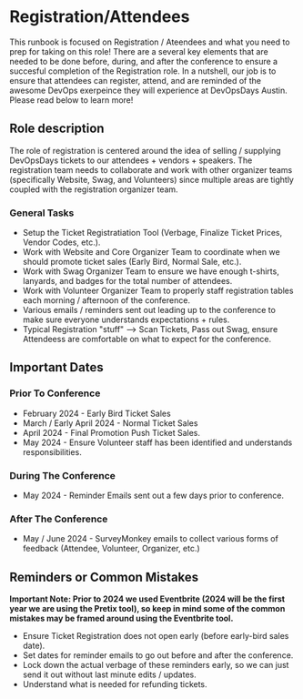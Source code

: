 # Registration/Attendees

This runbook is focused on Registration / Ateendees and what you need to prep for taking on this role! There are a several key elements that are needed to be done before, during, and after the conference to ensure a succesful completion of the Registration role. In a nutshell, our job is to ensure that attendees can register, attend, and are reminded of the awesome DevOps exerpeince they will experience at DevOpsDays Austin. Please read below to learn more!

## Role description

The role of registration is centered around the idea of selling / supplying DevOpsDays tickets to our attendees + vendors + speakers. The registration team needs to collaborate and work with other organizer teams (specifically Website, Swag, and Volunteers) since multiple areas are tightly coupled with the registration organizer team.

### General Tasks

* Setup the Ticket Registratiation Tool (Verbage, Finalize Ticket Prices, Vendor Codes, etc.).
* Work with Website and Core Organizer Team to coordinate when we should promote ticket sales (Early Bird, Normal Sale, etc.).
* Work with Swag Organizer Team to ensure we have enough t-shirts, lanyards, and badges for the total number of attendees.
* Work with Volunteer Organizer Team to properly staff registration tables each morning / afternoon of the conference.
* Various emails / reminders sent out leading up to the conference to make sure everyone understands expectations + rules.
* Typical Registration "stuff" --> Scan Tickets, Pass out Swag, ensure Attendeess are comfortable on what to expect for the conference.

## Important Dates

### Prior To Conference 

* February 2024 - Early Bird Ticket Sales
* March / Early April 2024 - Normal Ticket Sales
* April 2024 - Final Promotion Push Ticket Sales.
* May 2024 - Ensure Volunteer staff has been identified and understands responsibilities.

### During The Conference
* May 2024 - Reminder Emails sent out a few days prior to conference. 

### After The Conference
* May / June 2024 - SurveyMonkey emails to collect various forms of feedback (Attendee, Volunteer, Organizer, etc.) 

## Reminders or Common Mistakes

**Important Note: Prior to 2024 we used Eventbrite (2024 will be the first year we are using the Pretix tool), so keep in mind some of the common mistakes may be framed around using the Eventbrite tool.**

* Ensure Ticket Registration does not open early (before early-bird sales date).
* Set dates for reminder emails to go out before and after the conference.
* Lock down the actual verbage of these reminders early, so we can just send it out without last minute edits / updates.
* Understand what is needed for refunding tickets.

